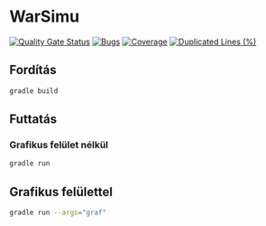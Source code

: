 # WarSimu

[![Quality Gate Status](https://sonarcloud.io/api/project_badges/measure?project=BME-MIT-IET_iet-hf-2024-bubogok&metric=alert_status)](https://sonarcloud.io/summary/new_code?id=BME-MIT-IET_iet-hf-2024-bubogok)
[![Bugs](https://sonarcloud.io/api/project_badges/measure?project=BME-MIT-IET_iet-hf-2024-bubogok&metric=bugs)](https://sonarcloud.io/summary/new_code?id=BME-MIT-IET_iet-hf-2024-bubogok)
[![Coverage](https://sonarcloud.io/api/project_badges/measure?project=BME-MIT-IET_iet-hf-2024-bubogok&metric=coverage)](https://sonarcloud.io/summary/new_code?id=BME-MIT-IET_iet-hf-2024-bubogok)
[![Duplicated Lines (%)](https://sonarcloud.io/api/project_badges/measure?project=BME-MIT-IET_iet-hf-2024-bubogok&metric=duplicated_lines_density)](https://sonarcloud.io/summary/new_code?id=BME-MIT-IET_iet-hf-2024-bubogok)

## Fordítás
```sh
gradle build
```

## Futtatás

### Grafikus felület nélkül
```sh
gradle run
```

## Grafikus felülettel
```sh
gradle run --args="graf"
```
